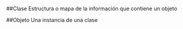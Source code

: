 ##Clase
Estructura o mapa de la información que contiene un objeto

##Objeto
Una instancia de una clase
